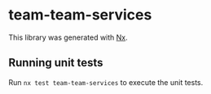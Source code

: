 # team-team-services

This library was generated with [Nx](https://nx.dev).

## Running unit tests

Run `nx test team-team-services` to execute the unit tests.
